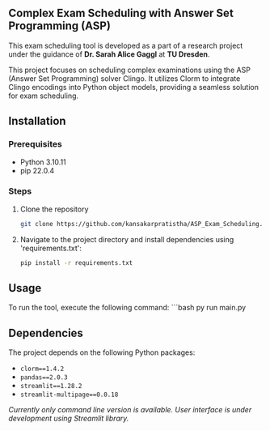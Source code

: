## Complex Exam Scheduling with Answer Set Programming (ASP)
This exam scheduling tool is developed as a part of a research project under the guidance of **Dr. Sarah Alice Gaggl** at **TU Dresden**.

This project focuses on scheduling complex examinations using the ASP (Answer Set Programming) solver Clingo. It utilizes Clorm to integrate Clingo encodings into Python object models, providing a seamless solution for exam scheduling.

## Installation

### Prerequisites

- Python 3.10.11
- pip 22.0.4

### Steps

1. Clone the repository
    ```bash
    git clone https://github.com/kansakarpratistha/ASP_Exam_Scheduling.git

2. Navigate to the project directory and install dependencies using 'requirements.txt':
    ```bash
    pip install -r requirements.txt

## Usage

To run the tool, execute the following command:
    ```bash
    py run main.py

## Dependencies

The project depends on the following Python packages:
- `clorm==1.4.2`
- `pandas==2.0.3`
- `streamlit==1.28.2`
- `streamlit-multipage==0.0.18`

*Currently only command line version is available. User interface is under development using Streamlit library.*
